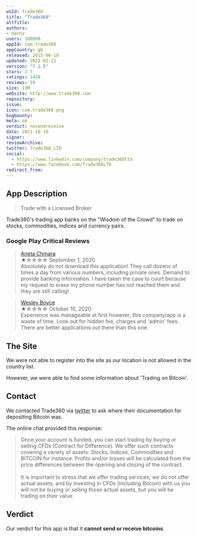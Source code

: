 ```yaml
---
wsId: Trade360
title: "Trade360"
altTitle: 
authors:
- danny
users: 100000
appId: com.trade360
appCountry: gb
released: 2015-06-18
updated: 2022-02-22
version: "7.1.5"
stars: 2.7
ratings: 1438
reviews: 59
size: 13M
website: http://www.trade360.com
repository: 
issue: 
icon: com.trade360.png
bugbounty: 
meta: ok
verdict: nosendreceive
date: 2021-10-10
signer: 
reviewArchive:
twitter: Trade360_LTD
social:
  - https://www.linkedin.com/company/trade360ltd
  - https://www.facebook.com/Trade360LTD
redirect_from:
---
```


## App Description

> Trade with a Licensed Broker

Trade360's trading app banks on the "Wisdom of the Crowd" to trade on stocks, commodities, indices and currency pairs. 

### Google Play Critical Reviews

> [Aneta Chmara](https://play.google.com/store/apps/details?id=com.trade360&reviewId=gp%3AAOqpTOEAlnDKqmZJAhsv8YE0MlcYIvHg1Iktmb7k39kjxDt5uMcHrVMz3XsIM308TCapf_FWnbnevBHL9woEmA)<br>
  ★☆☆☆☆ September 1, 2020 <br>
       Absolutely do not download this application! They call dozens of times a day from various numbers, including private ones. Demand to provide banking information. I have taken the case to court because my request to erase my phone number has not reached them and they are still calling!
       
> [Wesley Boyce](https://play.google.com/store/apps/details?id=com.trade360&reviewId=gp%3AAOqpTOG43CwqIQuePomSOr2Ub-dERz3OmdMdqzfcERQTmPVN0-OBBs7nWpU3zvmmUIrVuvjpil4B_f3iEp9dxw)<br>
  ★☆☆☆☆ October 10, 2020 <br>
       Experience was manageable at first however, this company/app is a waste of time. Look out for hidden fee, charges and 'admin' fees. There are better applications out there than this one.

## The Site

We were not able to register into the site as our location is not allowed in the country list.

However, we were able to find some information about 'Trading on Bitcoin'.

## Contact

We contacted Trade360 via [twitter](https://twitter.com/BitcoinWalletz/status/1446402346066460675) to ask where their documentation for depositing Bitcoin was.

The online chat provided this response:

> Once your account is funded, you can start trading by buying or selling CFDs (Contract for Difference). We offer such contracts covering a variety of assets: Stocks, Indices, Commodities and BITCOIN for instance. Profits and/or losses will be calculated from the price differences between the opening and closing of the contract.<br><br>
It is important to stress that we offer trading services; we do not offer actual assets, and by investing in CFDs (including Bitcoin) with us you will not be buying or selling those actual assets, but you will be trading on their value.

## Verdict

Our verdict for this app is that it **cannot send or receive bitcoins**.
